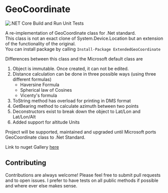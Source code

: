 # GeoCoordinate

![.NET Core Build and Run Unit Tests](https://github.com/DevsAnon/GeoCoordinate/workflows/.NET%20Core%20Build%20and%20Run%20Unit%20Tests/badge.svg)

A re-implementation of GeoCoordinate class for .Net standard.</br>
This class is not an exact clone of System.Device.Location but an extension of the functionality of the original.</br>
You can install package by calling `Install-Package ExtendedGeoCoordinate`

Differences between this class and the Microsoft default class are

<ol>
  <li> Object is immutable. Once created, it can not be edited.</li>
  <li> Distance calculation can be done in three possible ways (using three different formulas)
    <ul><li>Haversine Formula</li>
    <li>Spherical law of Cosines</li>
    <li>Vicenty's formula</li></ul></li>
  <li>ToString method has overload for printing in DMS format</li>
  <li>GetBearing method to calculate azimuth between two points</li>
  <li>Deconstructors exist to break down the object to Lat/Lon and Lat/Lon/Alt</li>
  <li>Added support for altitude Units</li>
  </ol>


Project will be supported, maintained and upgraded until Microsoft ports GeoCoordinate class to .Net Standard. 

Link to nuget Gallery [here](https://www.nuget.org/packages/ExtendedGeoCoordinate/)

## Contributing
Contributions are always welcome! Please feel free to submit pull requests and to open issues. I prefer to have tests on all public methods if possible and where ever else makes sense.
